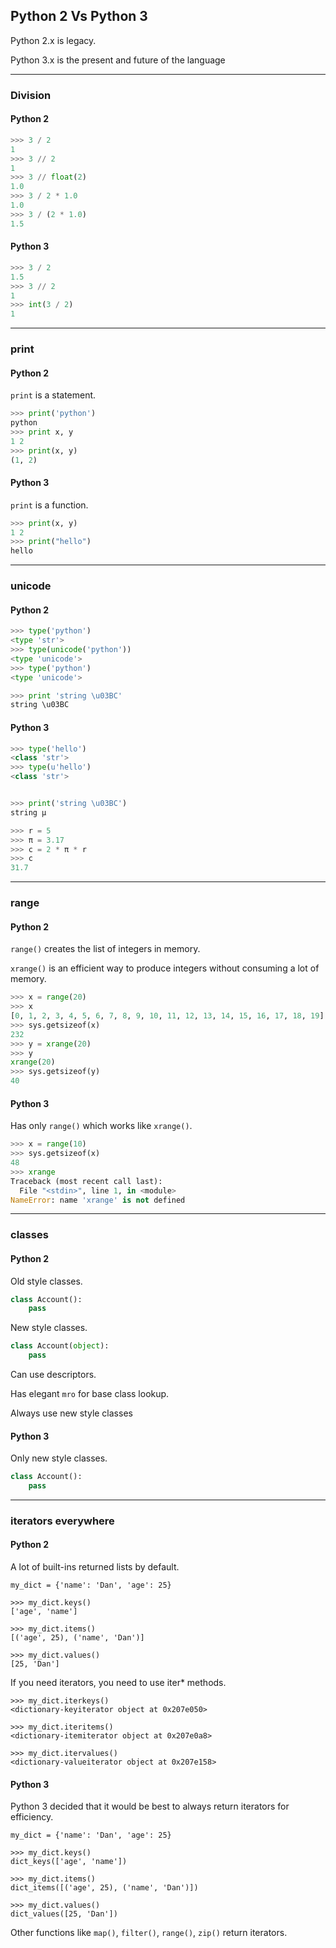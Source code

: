 ## Python 2 Vs Python 3

Python 2.x is legacy.

Python 3.x is the present and future of the language


---------------------------------------------------------------------------

### Division

#### Python 2

```python
>>> 3 / 2
1
>>> 3 // 2
1
>>> 3 // float(2)
1.0
>>> 3 / 2 * 1.0
1.0
>>> 3 / (2 * 1.0)
1.5
```

#### Python 3

```python
>>> 3 / 2
1.5
>>> 3 // 2
1
>>> int(3 / 2)
1
```

---------------------------------------------------------------------------

### print

#### Python 2

`print` is a statement.

```python
>>> print('python')
python
>>> print x, y
1 2
>>> print(x, y)
(1, 2)
```

#### Python 3

`print` is a function.

```python
>>> print(x, y)
1 2
>>> print("hello")
hello
```

---------------------------------------------------------------------------

### unicode

#### Python 2

```python
>>> type('python')
<type 'str'>
>>> type(unicode('python'))
<type 'unicode'>
>>> type('python')
<type 'unicode'>

>>> print 'string \u03BC'
string \u03BC

```



#### Python 3

```python
>>> type('hello')
<class 'str'>
>>> type(u'hello')
<class 'str'>


>>> print('string \u03BC')
string μ

>>> r = 5
>>> π = 3.17
>>> c = 2 * π * r
>>> c
31.7
```

---------------------------------------------------------------------------

### range

#### Python 2

`range()` creates the list of integers in memory.

`xrange()` is an efficient way to produce integers without consuming a lot of memory.

```python
>>> x = range(20)
>>> x
[0, 1, 2, 3, 4, 5, 6, 7, 8, 9, 10, 11, 12, 13, 14, 15, 16, 17, 18, 19]
>>> sys.getsizeof(x)
232
>>> y = xrange(20)
>>> y
xrange(20)
>>> sys.getsizeof(y)
40
```


#### Python 3

Has only `range()` which works like `xrange()`.

```python
>>> x = range(10)
>>> sys.getsizeof(x)
48
>>> xrange
Traceback (most recent call last):
  File "<stdin>", line 1, in <module>
NameError: name 'xrange' is not defined
```

---------------------------------------------------------------------------


### classes

#### Python 2

Old style classes.

```python
class Account():
    pass
```

New style classes.

```python
class Account(object):
    pass
```

Can use descriptors.

Has  elegant `mro` for base class lookup.

Always use new style classes



#### Python 3

Only new style classes.


```python
class Account():
    pass
```

---------------------------------------------------------------------------

### iterators everywhere

#### Python 2

A lot of built-ins returned lists by default.

```
my_dict = {'name': 'Dan', 'age': 25}

>>> my_dict.keys()
['age', 'name']

>>> my_dict.items()
[('age', 25), ('name', 'Dan')]

>>> my_dict.values()
[25, 'Dan']
```

If you need iterators, you need to use iter* methods.

```
>>> my_dict.iterkeys()
<dictionary-keyiterator object at 0x207e050>

>>> my_dict.iteritems()
<dictionary-itemiterator object at 0x207e0a8>

>>> my_dict.itervalues()
<dictionary-valueiterator object at 0x207e158>
```


#### Python 3

Python 3 decided that it would be best to always return iterators for efficiency.


```
my_dict = {'name': 'Dan', 'age': 25}

>>> my_dict.keys()
dict_keys(['age', 'name'])

>>> my_dict.items()
dict_items([('age', 25), ('name', 'Dan')])

>>> my_dict.values()
dict_values([25, 'Dan'])

```

Other functions like `map()`, `filter()`, `range()`, `zip()` return iterators.
